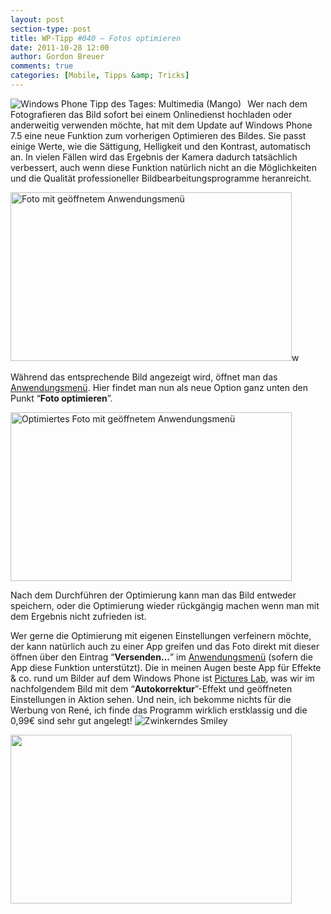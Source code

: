 ```yaml
---
layout: post
section-type: post
title: WP-Tipp #040 – Fotos optimieren
date: 2011-10-28 12:00
author: Gordon Breuer
comments: true
categories: [Mobile, Tipps &amp; Tricks]
---
```

<p><img style="margin: 0px 10px 0px 0px; display: inline; float: left" title="" alt="Windows Phone Tipp des Tages: Multimedia (Mango)" align="left" src="http://anheledirwp.blob.core.windows.net/wordpress/2011/10/multimediaMG.png" /></p>  <p>Wer nach dem Fotografieren das Bild sofort bei einem Onlinedienst hochladen oder anderweitig verwenden möchte, hat mit dem Update auf Windows Phone 7.5 eine neue Funktion zum vorherigen Optimieren des Bildes. Sie passt einige Werte, wie die Sättigung, Helligkeit und den Kontrast, automatisch an. In vielen Fällen wird das Ergebnis der Kamera dadurch tatsächlich verbessert, auch wenn diese Funktion natürlich nicht an die Möglichkeiten und die Qualität professioneller Bildbearbeitungsprogramme heranreicht.</p>  <p><img style="background-image: none; border-bottom: 0px; border-left: 0px; padding-left: 0px; padding-right: 0px; display: inline; border-top: 0px; border-right: 0px; padding-top: 0px" title="" border="0" alt="Foto mit geöffnetem Anwendungsmenü" src="http://anheledirwp.blob.core.windows.net/wordpress/2011/10/Screen-Capture1.jpg" width="450" height="270" />w</p>  <p>Während das entsprechende Bild angezeigt wird, öffnet man das <a href="/post/2011/09/05/WP7-Tipp-002-%E2%80%93-Das-Anwendungs-und-Kontextmenu.aspx">Anwendungsmenü</a>. Hier findet man nun als neue Option ganz unten den Punkt “<strong>Foto optimieren</strong>”. </p>  <p><img style="background-image: none; border-bottom: 0px; border-left: 0px; padding-left: 0px; padding-right: 0px; display: inline; border-top: 0px; border-right: 0px; padding-top: 0px" title="" border="0" alt="Optimiertes Foto mit geöffnetem Anwendungsmenü" src="http://anheledirwp.blob.core.windows.net/wordpress/2011/10/Screen-Capture-3.jpg" width="450" height="270" /></p>  <p>Nach dem Durchführen der Optimierung kann man das Bild entweder speichern, oder die Optimierung wieder rückgängig machen wenn man mit dem Ergebnis nicht zufrieden ist.</p>  <p>Wer gerne die Optimierung mit eigenen Einstellungen verfeinern möchte, der kann natürlich auch zu einer App greifen und das Foto direkt mit dieser öffnen über den Eintrag “<strong>Versenden…</strong>” im <a href="/post/2011/09/05/WP7-Tipp-002-%E2%80%93-Das-Anwendungs-und-Kontextmenu.aspx">Anwendungsmenü</a> (sofern die App diese Funktion unterstützt). Die in meinen Augen beste App für Effekte &amp; co. rund um Bilder auf dem Windows Phone ist <a href="http://www.windowsphone.com/de-DE/apps/5db119bf-7ad5-df11-a844-00237de2db9e">Pictures Lab</a>, was wir im nachfolgendem Bild mit dem “<strong>Autokorrektur</strong>”-Effekt und geöffneten Einstellungen in Aktion sehen. Und nein, ich bekomme nichts für die Werbung von René, ich finde das Programm wirklich erstklassig und die 0,99€ sind sehr gut angelegt! <img style="border-bottom-style: none; border-left-style: none; border-top-style: none; border-right-style: none" class="wlEmoticon wlEmoticon-winkingsmile" alt="Zwinkerndes Smiley" src="http://anheledirwp.blob.core.windows.net/wordpress/2011/10/wlEmoticon-winkingsmile7.png" /></p>  <p><a href="http://www.flickr.com/photos/anheledir/6289089180/"><img src="http://anheledirwp.blob.core.windows.net/wordpress/2011/10/6289089180_00fd88de50.jpg" width="450" height="270" /></a></p>
